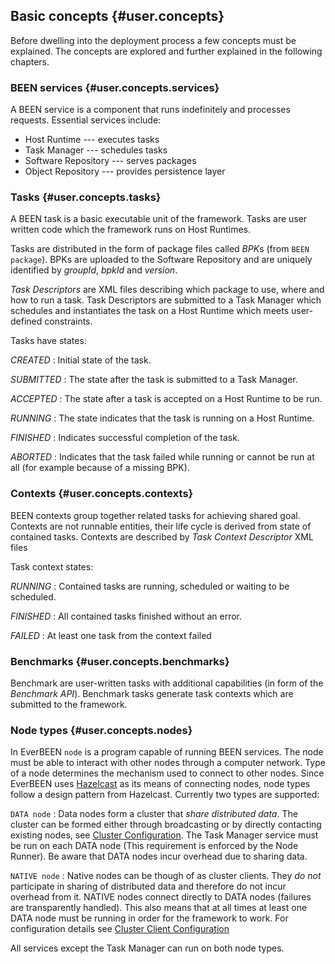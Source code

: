 ## Basic concepts {#user.concepts}
Before dwelling into the deployment process a few concepts must be explained. The concepts are explored and further explained in the following chapters.


### BEEN services {#user.concepts.services}
A BEEN service is a component that runs indefinitely and processes requests. Essential services include:

* Host Runtime --- executes tasks
* Task Manager --- schedules tasks
* Software Repository --- serves packages
* Object Repository ---	 provides persistence layer


### Tasks {#user.concepts.tasks}
A BEEN task is a basic executable unit of the framework. Tasks are user written code which the framework runs on Host Runtimes.

Tasks are distributed in the form of package files called *BPK*s (from `BEEN package`). BPKs are uploaded to the Software Repository and are uniquely identified by *groupId*, *bpkId* and *version*.

*Task Descriptors* are XML files describing which package to use, where and how to run a task. Task Descriptors are submitted to a Task Manager which schedules and instantiates the task on a Host Runtime which meets user-defined constraints.

Tasks have states:

*CREATED*
:	Initial state of the task.

*SUBMITTED*
:	The state after the task is submitted to a Task Manager.

*ACCEPTED*
:	The state after a task is accepted on a Host Runtime to be run.

*RUNNING*
:	The state indicates that the task is running on a Host Runtime.

*FINISHED*
:	Indicates successful completion of the task.

*ABORTED*
:	Indicates that the task failed while running or cannot be run at all (for example because of a missing BPK).

### Contexts {#user.concepts.contexts}
BEEN contexts group together related tasks for achieving shared goal. Contexts are not runnable entities, their life cycle is derived from state of contained tasks. Contexts are described by *Task Context Descriptor* XML files   

Task context states:

 *RUNNING*
:	 Contained tasks are running, scheduled or waiting to be scheduled.

 *FINISHED*
:	All contained tasks finished without an error.

 *FAILED*
:	At least one task from the context failed

### Benchmarks {#user.concepts.benchmarks}

Benchmark are user-written tasks with additional capabilities (in form of the *Benchmark API*). Benchmark tasks generate task contexts which are submitted to the framework.

### Node types  {#user.concepts.nodes} 
In EverBEEN `node` is a program capable of running BEEN services. The node must be able to interact with other nodes through a computer network. Type of a node determines the mechanism used to connect to other nodes. Since EverBEEN uses [Hazelcast](#devel.techno.hazelcast) as its means of connecting nodes, node types follow a design pattern from Hazelcast. Currently two types are supported:

`DATA node`
:	Data nodes form a cluster that *share distributed data*. The cluster can be formed either through broadcasting or by directly contacting existing nodes, see [Cluster Configuration](#user.configuration.cluster). The Task Manager service must be run on each DATA node (This requirement is enforced by the Node Runner). Be aware that DATA nodes incur overhead due to sharing data.

`NATIVE node`
:	Native nodes can be though of as cluster clients. They *do not* participate in sharing of distributed data and therefore do not incur overhead from it. NATIVE nodes connect directly to DATA nodes (failures are transparently handled). This also means that at all times at least one DATA node must be running in order for the framework to work. For configuration details see [Cluster Client Configuration](#user.configuration.client)  


All services except the Task Manager can run on both node types.


